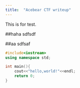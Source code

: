 ```yaml
---
title:  "Acebear CTF writeup"
---
```


This is for test.

##haha
sdfsdf

##aa
sdfsaf
```cpp
#include<iostream>
using namespace std;

int main(){
    cout<<"hello,world!"<<endl;
    return 0;
}

```
